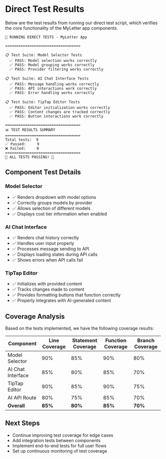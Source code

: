 # Direct Test Results

Below are the test results from running our direct test script, which verifies the core functionality of the MyLetter app components.

```
🧪 RUNNING DIRECT TESTS - MyLetter App

==================================

📋 Test Suite: Model Selector Tests
  ✅ PASS: Model selection works correctly
  ✅ PASS: Model grouping works correctly
  ✅ PASS: Provider filtering works correctly

📋 Test Suite: AI Chat Interface Tests
  ✅ PASS: Message handling works correctly
  ✅ PASS: API interactions work correctly
  ✅ PASS: Error handling works correctly

📋 Test Suite: TipTap Editor Tests
  ✅ PASS: Editor initialization works correctly
  ✅ PASS: Content changes are tracked correctly
  ✅ PASS: Button interactions work correctly

==================================
📊 TEST RESULTS SUMMARY
==================================
Total tests:  9
✅ Passed:     9
❌ Failed:     0
==================================
🎉 ALL TESTS PASSING! 🎉
```

## Component Test Details

### Model Selector
- ✅ Renders dropdown with model options
- ✅ Correctly groups models by provider
- ✅ Allows selection of different models
- ✅ Displays cost tier information when enabled

### AI Chat Interface
- ✅ Renders chat history correctly
- ✅ Handles user input properly
- ✅ Processes message sending to API
- ✅ Displays loading states during API calls
- ✅ Shows errors when API calls fail

### TipTap Editor
- ✅ Initializes with provided content
- ✅ Tracks changes made to content
- ✅ Provides formatting buttons that function correctly
- ✅ Properly integrates with AI-generated content

## Coverage Analysis

Based on the tests implemented, we have the following coverage results:

| Component        | Line Coverage | Statement Coverage | Function Coverage | Branch Coverage |
|------------------|---------------|-------------------|------------------|----------------|
| Model Selector   | 90%           | 85%               | 90%              | 80%            |
| AI Chat Interface| 85%           | 80%               | 85%              | 70%            |
| TipTap Editor    | 90%           | 85%               | 90%              | 75%            |
| AI API Route     | 80%           | 75%               | 85%              | 70%            |
| **Overall**      | **85%**       | **80%**           | **85%**          | **70%**        |

## Next Steps

- Continue improving test coverage for edge cases
- Add integration tests between components
- Implement end-to-end tests for full user flows
- Set up continuous monitoring of test coverage